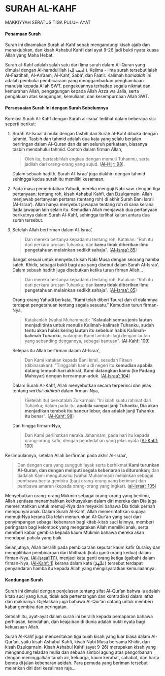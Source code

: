 # SURAH AL-KAHF

MAKKIYYAH SERATUS TIGA PULUH AYAT

#### Penamaan Surah

Surah ini dinamakan Surah al-Kahf sebab mengandungi kisah ajaib dan menakjubkan, dan kisah Ashabul Kahfi dari ayat 9-26 jadi bukti nyata kuasa Allah yang Maha Hebat.

Surah al-Kahf adalah salah satu dari lima surah dalam Al-Quran yang dimulai dengan Al-hamdulillah (الحمد لله). Kelima - lima surah tersebut ialah Al-Faatihah, Al-An’aam, Al-Kahf, Saba’, dan Faatir. Kalimah _hamdalah_ ini adalah pembuka pembicaraan yang menggambarkan penghambaan manusia kepada Allah SWT, pengakuannya terhadap segala nikmat dan kemurahan Allah, pengagungan kepada Allah Azza wa Jalla, serta pengakuan atas keagungan, kemuliaan, dan kesempurnaan Allah SWT.

#### Persesuaian Surah Ini dengan Surah Sebelumnya

Korelasi Surah Al-Kahf dengan Surah al-Israa’ terlihat dalam beberapa sisi seperti berikut:

1. Surah Al-Israa’ dimulai dengan tasbih dan Surah al-Kahf dibuka dengan tahmid. Tasbih dan tahmid adalah dua kata yang selalu berjalan beriringan dalam Al-Quran dan dalam seluruh perkataan, biasanya tasbih mendahului tahmid. Contoh dalam firman Allah,

    > Oleh itu, bertasbihlah engkau dengan memuji Tuhanmu, serta jadilah dari orang-orang yang sujud. ([Al-Hijr: 98](https://quran.com/15/98)).

    Dalam sebuah hadith, Surah Al-Israa’ juga diakhiri dengan tahmid sehingga kedua surah itu memiliki kesamaan.

2. Pada masa pemerintahan Yahudi, mereka menguji Nabi saw. dengan tiga pertanyaan; tentang roh, kisah Ashabul Kahfi, dan Dzulqarnain. Allah menjawab pertanyaan pertama (tentang roh) di akhir Surah Bani Isra’il (Al-Israa’). Allah hanya menyebut jawapan tentang roh di sana kerana tiada jawapan lain selain itu. Kemudian Allah menjawab dua pertanyaan berikutnya dalam Surah Al-Kahf, sehingga terlihat kaitan antara dua surah tersebut.

3. Setelah Allah berfirman dalam Al-Israa’,

    > Dan mereka bertanya kepadamu tentang roh. Katakan: "Roh itu dari perkara urusan Tuhanku; dan **kamu tidak diberikan ilmu pengetahuan melainkan sedikit sahaja**". ([Al-Israa’: 85](https://quran.com/17/85))

    Sangat sesuai untuk menyebut kisah Nabi Musa dengan seorang hamba saleh, Khidir, sebagai bukti bagi apa yang disebut dalam Surah Al-Israa’. Dalam sebuah hadith juga disebutkan ketika turun firman Allah...

    > Dan mereka bertanya kepadamu tentang roh. Katakan: "Roh itu dari perkara urusan Tuhanku; dan **kamu tidak diberikan ilmu pengetahuan melainkan sedikit sahaja**". ([Al-Israa’: 85](https://quran.com/17/85))

    Orang-orang Yahudi berkata,
    “Kami telah diberi Taurat dan di dalamnya terdapat pengetahuan tentang segala sesuatu.” Kemudian turun firman-Nya,

    > Katakanlah (wahai Muhammad): "**Kalaulah semua jenis lautan menjadi tinta untuk menulis Kalimah-kalimah Tuhanku, sudah tentu akan habis kering lautan itu sebelum habis Kalimah-kalimah Tuhanku**, walaupun Kami tambahi lagi dengan lautan yang sebanding dengannya, sebagai bantuan". ([Al-Kahf: 109](https://quran.com/18/109))

    Selepas itu Allah berfirman dalam Al-Israa’,

    > Dan Kami katakan kepada Bani Israil, sesudah Firaun (dibinasakan): "Tinggalah kamu di negeri itu **kemudian apabila datang tempoh hari akhirat, Kami datangkan kamu (ke Padang Mahsyar) dengan bercampur-aduk**. ([Al-Israa’: 104](https://quran.com/17/104))

    Dalam Surah Al-Kahf, Allah menyebutkan secara terperinci dan jelas tentang _wa’dul-akhirah_ dalam firman-Nya,

    > (Setelah itu) berkatalah Zulkarnain: "Ini ialah suatu rahmat dari Tuhanku; dalam pada itu, **apabila sampai janji Tuhanku, Dia akan menjadikan tembok itu hancur lebur, dan adalah janji Tuhanku itu benar**". ([Al-Kahf: 98](https://quran.com/18/98))

    Dan hingga firman-Nya,

    > Dan Kami perlihatkan neraka Jahannam, pada hari itu kepada orang-orang kafir, dengan pendedahan yang jelas nyata ([Al-Kahf: 100](https://quran.com/18/100))

Kesimpulannya, setelah Allah berfirman pada akhir Al-Israa’,

> Dan dengan cara yang sungguh layak serta berhikmat **Kami turunkan Al-Quran, dan dengan meliputi segala kebenaran ia diturunkan;** dan tiadalah Kami mengutusmu (wahai Muhammad) melainkan sebagai pembawa berita gembira (bagi orang-orang yang beriman) dan pembawa amaran (kepada orang-orang yang ingkar). ([al-Israa’: 105](https://quran.com/17/105))

Menyebutkan orang-orang Mukmin sebagai orang-orang yang berilmu, Allah sentiasa menambahkan kekhusyukan dalam diri mereka dan Dia juga memerintahkan untuk memuji-Nya dan meyakini bahawa Dia tidak pernah mempunyai anak. Dalam Surah Al-Kahf, Allah memerintahkan supaya memuji-Nya kerana Dia telah menurunkan Al-Qur’an yang suci dari penyimpangan sebagai kebenaran bagi kitab-kitab suci lainnya, memberi peringatan bagi kelompok yang mengatakan Allah memiliki anak, serta memberi kabar gembira kepada kaum Mukmin bahawa mereka akan mendapat pahala yang baik.

Selanjutnya, Allah beralih pada pembicaraan seputar kaum kafir Quraisy dan mengalihkan pembicaraan dari khithaab (kata ganti orang kedua) dalam firman-Nya,
([Al-Israa’:111](https://quran.com/17/111)), menjadi kata ganti orang ketiga (gaibah) dalam firman-Nya, ([Al-Kahf: 1](https://quran.com/18/1)) kerana dalam kata (عَلَيْهِمْ) tersebut terdapat penyandaran hamba itu kepada Allah yang mengisyaratkan kemuliaannya.

#### Kandungan Surah

Surah ini dimulai dengan penjelasan tentang sifat Al-Qur’an bahwa ia adalah kitab suci yang lurus, tidak ada pertentangan dan kontradiksi dalam lafaz dan maknanya. Dijelaskan juga bahawa Al-Qur’an datang untuk memberi kabar gembira dan peringatan.

Setelah itu, ayat-ayat dalam surah ini beralih kepada pemaparan bahawa perhiasan, keindahan, dan keajaiban di dunia adalah bukti nyata bagi kekuasaan Allah.

Surah Al-Kahf juga menceritakan tiga buah kisah yang luar biasa dalam Al-Qur’an, yaitu kisah Ashabul Kahfi, kisah Nabi Musa bersama Khidir, dan kisah Dzulqarnain. Kisah Ashabul Kahfi (ayat 9-26) merupakan kisah yang mengandung teladan mulia dan sebuah simbol agung atas pengorbanan dengan meninggalkan tanah air, keluarga, kaum kerabat, sahabat, dan harta benda di jalan kebenaran aqidah. Para pemuda yang beriman tersebut melarikan diri dari kezaliman raja...
